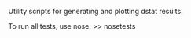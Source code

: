 Utility scripts for generating and plotting dstat results.

To run all tests, use nose: >> nosetests
